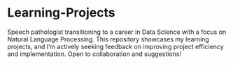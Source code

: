 # Learning-Projects
Speech pathologist transitioning to a career in Data Science with a focus on Natural Language Processing. This repository showcases my learning projects, and I’m actively seeking feedback on improving project efficiency and implementation. Open to collaboration and suggestions!
